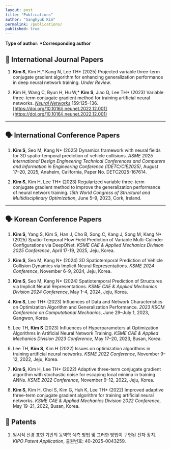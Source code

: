 ```yaml
---
layout: post
title: "Publications"
author: "Sanghyuk Kim"
permalink: /publications/
published: true
---
```


**Type of author: \*Corresponding author**

## 📖 International Journal Papers

1. **Kim S**, Kim H,\* Kang N, Lee TH\* (2025) Projected variable three-term conjugate gradient algorithm for enhancing generalization performance in deep neural network training. _Under Review_.

2. Kim H, Wang C, Byun H, Hu W,\* **Kim S**, Jiao Q, Lee TH\* (2023) Variable three-term conjugate gradient method for training artificial neural networks. [_Neural Networks_](https://www.sciencedirect.com/journal/neural-networks) 159:125–136. [https://doi.org/10.1016/j.neunet.2022.12.001](https://doi.org/10.1016/j.neunet.2022.12.001)

---

## 🗣️ International Conference Papers

1. **Kim S**, Seo M, Kang N\* (2025) Dynamics framework with neural fields for 3D spatio-temporal prediction of vehicle collisions. _ASME 2025 International Design Engineering Technical Conferences and Computers and Information in Engineering Conference (IDETC/CIE2025)_, August 17–20, 2025, Anaheim, California, Paper No. DETC2025-167614.

2. **Kim S**, Kim H, Lee TH\* (2023) Regularized variable three-term conjugate gradient method to improve the generalization performance of neural network training. _15th World Congress of Structural and Multidisciplinary Optimization_, June 5–9, 2023, Cork, Ireland.

---

## 🗣️ Korean Conference Papers

1. **Kim S**, Yang S, Kim S, Han J, Cho B, Song C, Kang J, Song M, Kang N\* (2025) Spatio-Temporal Flow Field Prediction of Variable Multi-Cylinder Configurations via DeepONet. _KSME CAE & Applied Mechanics Division 2025 Conference_, April 17-19, 2025, Jeju, Korea.

2. **Kim S**, Seo M, Kang N\* (2024) 3D Spatiotemporal Prediction of Vehicle Collision Dynamics via Implicit Neural Representations. _KSME 2024 Conference_, November 6–9, 2024, Jeju, Korea.

3. **Kim S**, Seo M, Kang N\* (2024) Spatiotemporal Prediction of Structures via Implicit Neural Representations. _KSME CAE & Applied Mechanics Division 2024 Conference_, May 1–4, 2024, Jeju, Korea.

4. **Kim S**, Lee TH\* (2023) Influences of Data and Network Characteristics on Optimization Algorithm and Generalization Performance. _2023 KSCM Conference on Computational Mechanics_, June 29–July 1, 2023, Gangwon, Korea

5. Lee TH, **Kim S** (2023) Influences of Hyperparameters at Optimization Algorithms in Artificial Neural Network Training. _KSME CAE & Applied Mechanics Division 2023 Conference_, May 17–20, 2023, Busan, Korea.

6. Lee TH, **Kim S**, Kim H (2022) Issues on optimization algorithms in training artificial neural networks. _KSME 2022 Conference_, November 9–12, 2022, Jeju, Korea.

7. **Kim S**, Kim H, Lee TH\* (2022) Adaptive three-term conjugate gradient algorithm with stochastic noise for escaping local minima in training ANNs. _KSME 2022 Conference_, November 9–12, 2022, Jeju, Korea.

8. **Kim S**, Kim H, Choi S, Kim G, Huh K, Lee TH\* (2022) Improved adaptive three-term conjugate gradient algorithm for training artificial neural networks. _KSME CAE & Applied Mechanics Division 2022 Conference_, May 19–21, 2022, Busan, Korea.

## 🧾 Patents

1. 암시적 신경 표현 기반의 동역학 예측 방법 및 그러한 방법이 구현된 전자 장치. _KIPO Patent Application_, 출원번호: 40-2025-0043259.
